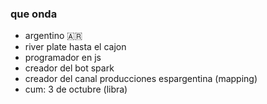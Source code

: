 ### que onda
- argentino 🇦🇷
- river plate hasta el cajon
- programador en js
- creador del bot spark
- creador del canal producciones espargentina (mapping)
- cum: 3 de octubre (libra)

